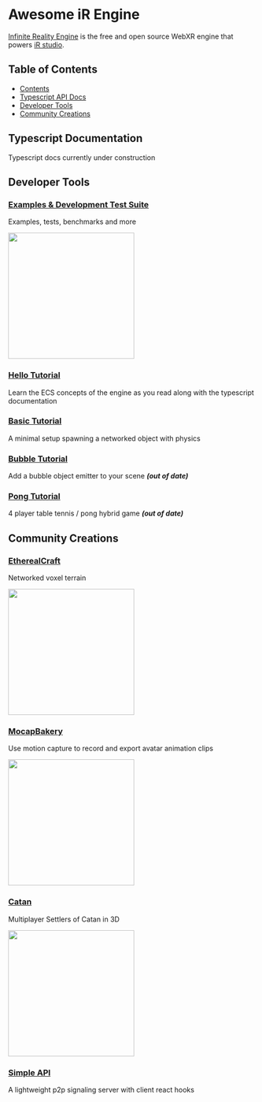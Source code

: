 # Awesome iR Engine

[Infinite Reality Engine](https://github.com/ir-engine/ir-engine) is the free and open source WebXR engine that powers [iR studio](https://preview.ir.world).

## Table of Contents
- [Contents](#table-of-contents)
- [Typescript API Docs](#typescript-documentation)
- [Developer Tools](#developer-tools)
- [Community Creations](#community-creations)

## Typescript Documentation
Typescript docs currently under construction

## Developer Tools

### [Examples & Development Test Suite](https://github.com/ir-engine/ir-development-test-suite)

Examples, tests, benchmarks and more

<img src="https://github.com/user-attachments/assets/2c1c1855-77cb-4d44-8b14-cbf9bf412b76" width="256">

### [Hello Tutorial](https://github.com/ir-engine/ir-tutorial-hello)

Learn the ECS concepts of the engine as you read along with the typescript documentation

### [Basic Tutorial](https://github.com/ir-engine/ir-tutorial-basic)

A minimal setup spawning a networked object with physics

### [Bubble Tutorial](https://github.com/etherealengine/ee-tutorial-bubbles) 

Add a bubble object emitter to your scene **_(out of date)_**

### [Pong Tutorial](https://github.com/ir-engine/ir-tutorial-pong)

4 player table tennis / pong hybrid game **_(out of date)_**

## Community Creations

### [EtherealCraft](https://github.com/AidanCaruso/etherealcraft)

Networked voxel terrain

<img src="https://github.com/user-attachments/assets/dfe2511e-16b0-432a-abf4-8eb375a94ab3" width="256">

### [MocapBakery](https://github.com/AidanCaruso/mocapbakery)

Use motion capture to record and export avatar animation clips

<img src="https://github.com/user-attachments/assets/ae063ce3-f02a-4dc5-90fa-9ba07b990603" width="256">

### [Catan](https://github.com/HexaField/catan)

Multiplayer Settlers of Catan in 3D

<img src="https://github.com/user-attachments/assets/11138581-4288-4c52-9e7c-0acdcdd77104" width="256">

### [Simple API](https://github.com/HexaField/ir-simple-api)

A lightweight p2p signaling server with client react hooks


